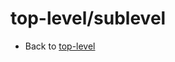 <!-- TITLE: Sublevel -->
<!-- SUBTITLE: A quick summary of Sublevel -->

# top-level/sublevel
* Back to [top-level](..)